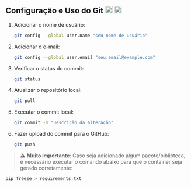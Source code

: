 
## Configuração e Uso do Git <img src="https://git-scm.com/images/logos/downloads/Git-Icon-1788C.png" width="20"/> <img src="https://github.githubassets.com/images/modules/logos_page/GitHub-Mark.png" width="20"/>

1. Adicionar o nome de usuário:
   ```bash
   git config --global user.name "seu nome de usuário"
   ```

2. Adicionar o e-mail:
   ```bash
   git config --global user.email "seu.email@example.com"
   ```

3. Verificar o status do commit:
   ```bash
   git status
   ```

4. Atualizar o repositório local:
   ```bash
   git pull
   ```

5. Executar o commit local:
   ```bash
   git commit -m "Descrição da alteração"
   ```

6. Fazer upload do commit para o GitHub:
   ```bash
   git push
   ```

> ⚠️ **Muito importante**: Caso seja adicionado algum pacote/biblioteca, é necessário executar o comando abaixo para que o container seja gerado corretamente:

   ```bash
   pip freeze > requirements.txt
   ```
